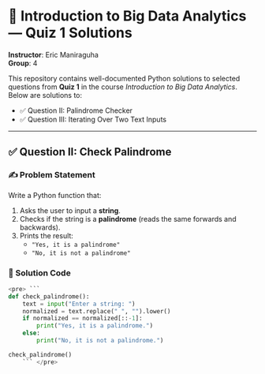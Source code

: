 # 🧠 Introduction to Big Data Analytics — Quiz 1 Solutions
  
**Instructor**: Eric Maniraguha   
**Group**: 4  
 

This repository contains well-documented Python solutions to selected questions from **Quiz 1** in the course *Introduction to Big Data Analytics*. Below are solutions to:

- ✅ Question II: Palindrome Checker
- ✅ Question III: Iterating Over Two Text Inputs

---

## ✅ Question II: Check Palindrome

### ✍️ Problem Statement

Write a Python function that:

1. Asks the user to input a **string**.
2. Checks if the string is a **palindrome** (reads the same forwards and backwards).
3. Prints the result:  
   - `"Yes, it is a palindrome"`  
   - `"No, it is not a palindrome"`

### 🧾 Solution Code

```python
<pre> ```
def check_palindrome():
    text = input("Enter a string: ")
    normalized = text.replace(" ", "").lower()
    if normalized == normalized[::-1]:
        print("Yes, it is a palindrome.")
    else:
        print("No, it is not a palindrome.")

check_palindrome()
    ``` </pre>
